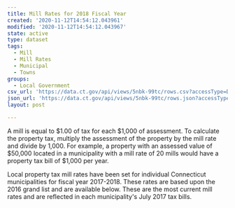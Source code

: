 ```yaml
---
title: Mill Rates for 2018 Fiscal Year
created: '2020-11-12T14:54:12.043961'
modified: '2020-11-12T14:54:12.043967'
state: active
type: dataset
tags:
  - Mill
  - Mill Rates
  - Municipal
  - Towns
groups:
  - Local Government
csv_url: 'https://data.ct.gov/api/views/5nbk-99tc/rows.csv?accessType=DOWNLOAD'
json_url: 'https://data.ct.gov/api/views/5nbk-99tc/rows.json?accessType=DOWNLOAD'
layout: post

---
```

A mill is equal to $1.00 of tax for each $1,000 of assessment. To calculate the property tax, multiply the assessment of the property by the mill rate and divide by 1,000. For example, a property with an assessed value of $50,000 located in a municipality with a mill rate of 20 mills would have a property tax bill of $1,000 per year.

Local property tax mill rates have been set for individual Connecticut municipalities for fiscal year 2017-2018. These rates are based upon the 2016 grand list and are available below. These are the most current mill rates and are reflected in each municipality's July 2017 tax bills.
